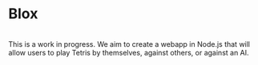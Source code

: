 <html>
<h1>Blox</h1>
<br>
This is a work in progress. We aim to create a webapp in Node.js that will allow users to play Tetris by themselves, against others, or against an AI.
</html>